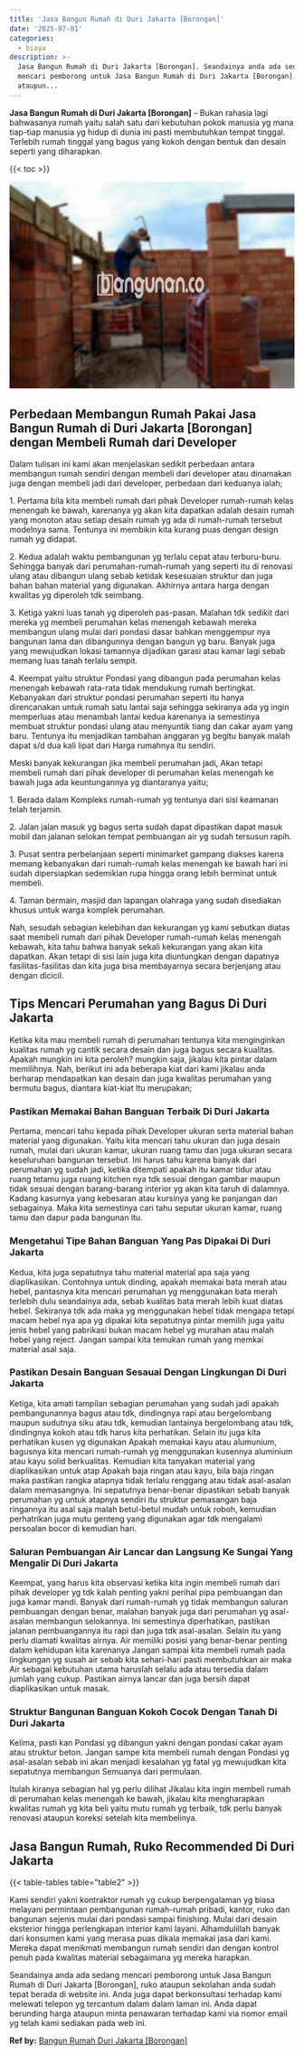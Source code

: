 ```yaml
---
title: 'Jasa Bangun Rumah di Duri Jakarta [Borongan]'
date: '2025-07-01'
categories:
  - biaya
description: >-
  Jasa Bangun Rumah di Duri Jakarta [Borongan]. Seandainya anda ada sedang
  mencari pemborong untuk Jasa Bangun Rumah di Duri Jakarta [Borongan], ruko
  ataupun...
---
```


**Jasa Bangun Rumah di Duri Jakarta \[Borongan\]** – Bukan rahasia lagi bahwasanya rumah yaitu salah satu dari kebutuhan pokok manusia yg mana tiap-tiap manusia yg hidup di dunia ini pasti membutuhkan tempat tinggal. Terlebih rumah tinggal yang bagus yang kokoh dengan bentuk dan desain seperti yang diharapkan.

{{< toc >}}

![Jasa Bangun Rumah di Duri Jakarta [Borongan]](/images/borong-bangunan-32.png)

## Perbedaan Membangun Rumah Pakai Jasa Bangun Rumah di Duri Jakarta \[Borongan\] dengan Membeli Rumah dari Developer

Dalam tulisan ini kami akan menjelaskan sedikit perbedaan antara membangun rumah sendiri dengan membeli dari developer atau dinamakan juga dengan membeli jadi dari developer, perbedaan dari keduanya ialah;

1\. Pertama bila kita membeli rumah dari pihak Developer rumah-rumah kelas menengah ke bawah, karenanya yg akan kita dapatkan adalah desain rumah yang monoton atau setiap desain rumah yg ada di rumah-rumah tersebut modelnya sama. Tentunya ini membikin kita kurang puas dengan design rumah yg didapat.

2\. Kedua adalah waktu pembangunan yg terlalu cepat atau terburu-buru. Sehingga banyak dari perumahan-rumah-rumah yang seperti itu di renovasi ulang atau dibangun ulang sebab ketidak kesesuaian struktur dan juga bahan bahan material yang digunakan. Akhirnya antara harga dengan kwalitas yg diperoleh tdk seimbang.

3\. Ketiga yakni luas tanah yg diperoleh pas-pasan. Malahan tdk sedikit dari mereka yg membeli perumahan kelas menengah kebawah mereka membangun ulang mulai dari pondasi dasar bahkan menggempur nya bangunan lama dan dibangunnya dengan bangun yg baru. Banyak juga yang mewujudkan lokasi tamannya dijadikan garasi atau kamar lagi sebab memang luas tanah terlalu sempit.

4\. Keempat yaitu struktur Pondasi yang dibangun pada perumahan kelas menengah kebawah rata-rata tidak mendukung rumah bertingkat. Kebanyakan dari struktur pondasi perumahan seperti itu hanya direncanakan untuk rumah satu lantai saja sehingga sekiranya ada yg ingin memperluas atau menambah lantai kedua karenanya ia semestinya membuat struktur pondasi ulang atau menyuntik tiang dan cakar ayam yang baru. Tentunya itu menjadikan tambahan anggaran yg begitu banyak malah dapat s/d dua kali lipat dari Harga rumahnya itu sendiri.

Meski banyak kekurangan jika membeli perumahan jadi, Akan tetapi membeli rumah dari pihak developer di perumahan kelas menengah ke bawah juga ada keuntungannya yg diantaranya yaitu;

1\. Berada dalam Kompleks rumah-rumah yg tentunya dari sisi keamanan telah terjamin.

2\. Jalan jalan masuk yg bagus serta sudah dapat dipastikan dapat masuk mobil dan jalanan selokan tempat pembuangan air yg sudah tersusun rapih.

3\. Pusat sentra perbelanjaan seperti minimarket gampang diakses karena memang kebanyakan dari rumah-rumah kelas menengah ke bawah hari ini sudah dipersiapkan sedemikian rupa hingga orang lebih berminat untuk membeli.

4\. Taman bermain, masjid dan lapangan olahraga yang sudah disediakan khusus untuk warga komplek perumahan.

Nah, sesudah sebagian kelebihan dan kekurangan yg kami sebutkan diatas saat membeli rumah dari pihak Developer rumah-rumah kelas menengah kebawah, kita tahu bahwa banyak sekali kekurangan yang akan kita dapatkan. Akan tetapi di sisi lain juga kita diuntungkan dengan dapatnya fasilitas-fasilitas dan kita juga bisa membayarnya secara berjenjang atau dengan dicicil.

## Tips Mencari Perumahan yang Bagus Di Duri Jakarta

Ketika kita mau membeli rumah di perumahan tentunya kita menginginkan kualitas rumah yg cantik secara desain dan juga bagus secara kualitas. Apakah mungkin ini kita peroleh? mungkin saja, jikalau kita pintar dalam memilihnya. Nah, berikut ini ada beberapa kiat dari kami jikalau anda berharap mendapatkan kan desain dan juga kwalitas perumahan yang bermutu bagus, diantara kiat-kiat Itu merupakan;

### Pastikan Memakai Bahan Banguan Terbaik Di Duri Jakarta

Pertama, mencari tahu kepada pihak Developer ukuran serta material bahan material yang digunakan. Yaitu kita mencari tahu ukuran dan juga desain rumah, mulai dari ukuran kamar, ukuran ruang tamu dan juga ukuran secara keseluruhan bangunan tersebut. Ini harus tahu karena banyak dari perumahan yg sudah jadi, ketika ditempati apakah itu kamar tidur atau ruang tetamu juga ruang kitchen nya tdk sesuai dengan gambar maupun tidak sesuai dengan barang-barang interior yg akan kita taruh di dalamnya. Kadang kasurnya yang kebesaran atau kursinya yang ke panjangan dan sebagainya. Maka kita semestinya cari tahu seputar ukuran kamar, ruang tamu dan dapur pada bangunan itu.

### Mengetahui Tipe Bahan Banguan Yang Pas Dipakai Di Duri Jakarta

Kedua, kita juga sepatutnya tahu material material apa saja yang diaplikasikan. Contohnya untuk dinding, apakah memakai bata merah atau hebel, pantasnya kita mencari perumahan yg menggunakan bata merah terlebih dulu seandainya ada, sebab kualitas bata merah lebih kuat diatas hebel. Sekiranya tdk ada maka yg menggunakan hebel tidak mengapa tetapi macam hebel nya apa yg dipakai kita sepatutnya pintar memilih juga yaitu jenis hebel yang pabrikasi bukan macam hebel yg murahan atau malah hebel yang reject. Jangan sampai kita temukan rumah yang memkai material asal saja.

### Pastikan Desain Banguan Sesauai Dengan Lingkungan Di Duri Jakarta

Ketiga, kita amati tampilan sebagian perumahan yang sudah jadi apakah pembangunannya bagus atau tdk, dindingnya rapi atau bergelombang maupun sudutnya siku atau tdk, kemudian lantainya bergelombang atau tdk, dindingnya kokoh atau tdk harus kita perhatikan. Selain itu juga kita perhatikan kusen yg digunakan Apakah memakai kayu atau alumunium, bagusnya kita mencari rumah-rumah yg menggunakan kusennya aluminium atau kayu solid berkualitas. Kemudian kita tanyakan material yang diaplikasikan untuk atap Apakah baja ringan atau kayu, bila baja ringan maka pastikan rangka atapnya tidak terlalu renggang atau tidak asal-asalan dalam memasangnya. Ini sepatutnya benar-benar dipastikan sebab banyak perumahan yg untuk atapnya sendiri itu struktur pemasangan baja ringannya itu asal saja malah betul-betul mudah untuk roboh, kemudian perhatrikan juga mutu genteng yang digunakan agar tdk mengalami persoalan bocor di kemudian hari.

### Saluran Pembuangan Air Lancar dan Langsung Ke Sungai Yang Mengalir Di Duri Jakarta

Keempat, yang harus kita observasi ketika kita ingin membeli rumah dari pihak developer yg tdk kalah penting yakni perihal pipa pembuangan dan juga kamar mandi. Banyak dari rumah-rumah yg tidak membangun saluran pembuangan dengan benar, malahan banyak juga dari perumahan yg asal-asalan membangun selokannya. Ini semestinya diperhatikan, pastikan jalanan pembuangannya itu rapi dan juga tdk asal-asalan. Selain itu yang perlu diamati kwalitas airnya. Air memiliki posisi yang benar-benar penting dalam kehidupan kita karenanya Jangan sampai kita membeli rumah pada lingkungan yg susah air sebab kita sehari-hari pasti membutuhkan air maka Air sebagai kebutuhan utama haruslah selalu ada atau tersedia dalam jumlah yang cukup. Pastikan airnya lancar dan juga bersih dapat diaplikasikan untuk masak.

### Struktur Bangunan Banguan Kokoh Cocok Dengan Tanah Di Duri Jakarta

Kelima, pasti kan Pondasi yg dibangun yakni dengan pondasi cakar ayam atau struktur beton. Jangan sampe kita membeli rumah dengan Pondasi yg asal-asalan sebab ini akan menjadi kesalahan yg fatal yg mewujudkan kita sepatutnya membangun Semuanya dari permulaan.

Itulah kiranya sebagian hal yg perlu dilihat Jikalau kita ingin membeli rumah di perumahan kelas menengah ke bawah, jikalau kita mengharapkan kwalitas rumah yg kita beli yaitu mutu rumah yg terbaik, tdk perlu banyak renovasi ataupun koreksi setelah kita membelinya.

## Jasa Bangun Rumah, Ruko Recommended Di Duri Jakarta

{{< table-tables table="table2" >}}

Kami sendiri yakni kontraktor rumah yg cukup berpengalaman yg biasa melayani permintaan pembangunan rumah-rumah pribadi, kantor, ruko dan bangunan sejenis mulai dari pondasi sampai finishing. Mulai dari desain eksterior hingga perlengkapan interior kami layani. Alhamdulillah banyak dari konsumen kami yang merasa puas dikala memakai jasa dari kami. Mereka dapat menikmati membangun rumah sendiri dan dengan kontrol penuh pada kwalitas material sebagaimana yg mereka harapkan.

Seandainya anda ada sedang mencari pemborong untuk Jasa Bangun Rumah di Duri Jakarta \[Borongan\], ruko ataupun sekolahan anda sudah tepat berada di website ini. Anda juga dapat berkonsultasi terhadap kami melewati telepon yg tercantum dalam dalam laman ini. Anda dapat berunding harga ataupun minta penawaran terhadap kami via nomor email yg telah kami sediakan pada web ini.

**Ref by:** [Bangun Rumah Duri Jakarta [Borongan]](https://id.wikipedia.org/wiki/Bangun)
